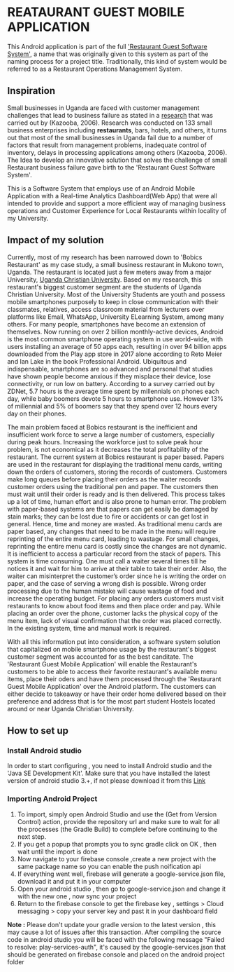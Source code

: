 # REATAURANT GUEST MOBILE APPLICATION
This Android application is part of the full ['Restaurant Guest Software System'](https://github.com/users/RonnieLutaro/projects/5), a name that was originally given to this system as part of the naming process for a project title. Traditionally, this kind of system would be referred to as a Restaurant Operations Management System.

## Inspiration
Small businesses in Uganda are faced with customer management challenges that lead to business failure as stated in a [research](https://www.researchgate.net/publication/291863118_Causes_of_small_business_failure_in_Uganda_A_case_study_from_Bushenyi_and_Mbarara_towns) that was carried out by (Kazooba, 2006).
Research was conducted on 133 small business enterprises including **restaurants**, bars, hotels, and others, it turns out that most of the small businesses in Uganda fail due to a number of factors that result from management problems, inadequate control of inventory, delays in processing applications among others (Kazooba, 2006). The Idea to develop an innovative solution that solves the challenge of small Restaurant business failure gave birth to the 'Restaurant Guest Software System'. 

This is a Software System that employs use of an Android Mobile Application with a Real-time Analytics Dashboard(Web App) that were all intended to provide and support a more efficient way of managing business operations and Customer Experience for Local Restaurants within locality of my University.

## Impact of my solution
Currently, most of my research has been narrowed down to 'Bobics Restaurant' as my case study, a small business restaurant in Mukono town, Uganda. The restaurant is located just a few meters away from a major University, [Uganda Christian University](https://wwww.ucu.ac.ug/). Based on my research, this restaurant's biggest customer segment are the students of Uganda Christian University. Most of the University Students are youth and possess mobile smartphones purposely to keep in close communication with their classmates, relatives, access classroom material from lecturers over platforms like Email, WhatsApp, University ELearning System, among many others.
For many people, smartphones have become an extension of themselves. Now running on over 2 billion monthly-active devices, Android is the most common smartphone operating system in use world-wide, with users installing an average of 50 apps each, resulting in over 94 billion apps downloaded from the Play app store in 2017 alone according to Reto Meier and Ian Lake in the book Professional Android.
Ubiquitous and indispensable, smartphones are so advanced and personal that studies have shown people become anxious if they misplace their device, lose connectivity, or run low on battery.
According to a survey carried out by ZDNet, 5.7 hours is the average time spent by millennials on phones each day, while baby boomers devote 5 hours to smartphone use. However 13% of millennial and 5% of boomers say that they spend over 12 hours every day on their phones. 

The main problem faced at Bobics restaurant is the inefficient and insufficient work force to serve a large number of customers, especially during peak hours. Increasing the workforce just to solve peak hour problem, is not economical as it decreases the total profitability of the restaurant. The current system at Bobics restaurant is paper based. Papers are used in the restaurant for displaying the traditional menu cards, writing down the orders of customers, storing the records of customers. Customers make long queues before placing their orders as the waiter records customer orders using the traditional pen and paper. The customers then must wait until their order is ready and is then delivered. This process takes up a lot of time, human effort and is also prone to human error. The problem with paper-based systems are that papers can get easily be damaged by stain marks; they can be lost due to fire or accidents or can get lost in general. Hence, time and money are wasted. As traditional menu cards are paper based, any changes that need to be made in the menu will require reprinting of the entire menu card, leading to wastage. For small changes, reprinting the entire menu card is costly since the changes are not dynamic. It is inefficient to access a particular record from the stack of papers. This system is time consuming. One must call a waiter several times till he notices it and wait for him to arrive at their table to take their order. Also, the waiter can misinterpret the customer’s order since he is writing the order on paper, and the case of serving a wrong dish is possible. Wrong order processing due to the human mistake will cause wastage of food and increase the operating budget. For placing any orders customers must visit restaurants to know about food items and then place order and pay. While placing an order over the phone, customer lacks the physical copy of the menu item, lack of visual confirmation that the order was placed correctly. In the existing system, time and manual work is required. 

With all this information put into consideration, a software system solution that capitalized on mobile smartphone usage by the restaurant's biggest customer segment was accounted for as the best canditate.
The 'Restaurant Guest Mobile Application' will enable the Restaurant's customers to be able to access their favorite restaurant's available menu items, place their oders and have them processed through the 'Restaurant Guest Mobile Application' over the Android platform. The customers can either decide to takeaway or have their order home delivered based on their preference and address that is for the most part student Hostels located around or near Uganda Christian University.

## How to set up
### Install Android studio
In order to start configuring , you need to install Android studio and the 'Java SE Development Kit'.
Make sure that you have installed the latest version of android studio 3.+, if not please download it from this [Link](https://developer.android.com/studio/index.html)
### Importing Android Project

1. To import, simply open Android Studio and use the (Get from Version Control) action, provide the repository url and make sure to wait for all the processes (the Gradle Build) to complete before continuing to the next step.
2. If you get a popup that prompts you to sync gradle click on OK , then wait until the import is done
3. Now navigate to your firebase console ,create a new project with the same package name so you can enable the push noification api
4. If everything went well, firebase will generate a google-service.json file, download it and put it in your computer
5. Open your android studio , then go to google-service.json and change it with the new one , now sync your project
6. Return to the firebase console to get the firebase key , settings > Cloud messaging > copy your server key and past it in your dashboard field

**Note :**
Please don't update your gradle version to the latest version , this may cause a lot of issues after this transaction. After compiling the source code in android studio you will be faced with the following message "Failed to resolve: play-services-auth", it's caused by the google-services.json that should be generated on firebase console and placed on the android project folder
